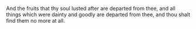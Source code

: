 And the fruits that thy soul lusted after are departed from thee, and all things which were dainty and goodly are departed from thee, and thou shalt find them no more at all.
